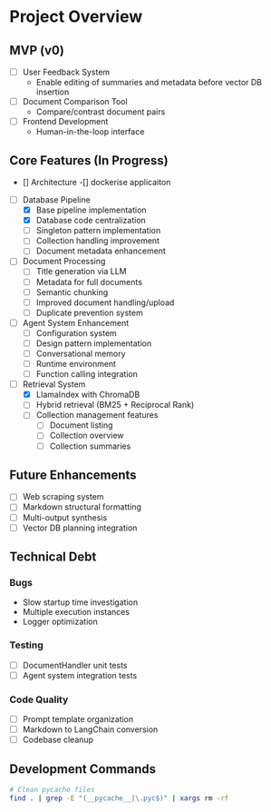 # Project Overview

## MVP (v0)
- [ ] User Feedback System
  - Enable editing of summaries and metadata before vector DB insertion
- [ ] Document Comparison Tool
  - Compare/contrast document pairs
- [ ] Frontend Development
  - Human-in-the-loop interface

## Core Features (In Progress)

- [] Architecture
  -[] dockerise applicaiton 

- [ ] Database Pipeline
  - [x] Base pipeline implementation
  - [x] Database code centralization
  - [ ] Singleton pattern implementation
  - [ ] Collection handling improvement
  - [ ] Document metadata enhancement

- [ ] Document Processing
  - [ ] Title generation via LLM
  - [ ] Metadata for full documents
  - [ ] Semantic chunking
  - [ ] Improved document handling/upload
  - [ ] Duplicate prevention system

- [ ] Agent System Enhancement
  - [ ] Configuration system
  - [ ] Design pattern implementation
  - [ ] Conversational memory
  - [ ] Runtime environment
  - [ ] Function calling integration

- [ ] Retrieval System
  - [x] LlamaIndex with ChromaDB
  - [ ] Hybrid retrieval (BM25 + Reciprocal Rank)
  - [ ] Collection management features
    - [ ] Document listing
    - [ ] Collection overview
    - [ ] Collection summaries

## Future Enhancements
- [ ] Web scraping system
- [ ] Markdown structural formatting
- [ ] Multi-output synthesis
- [ ] Vector DB planning integration

## Technical Debt
### Bugs
- Slow startup time investigation
- Multiple execution instances
- Logger optimization

### Testing
- [ ] DocumentHandler unit tests
- [ ] Agent system integration tests

### Code Quality
- [ ] Prompt template organization
- [ ] Markdown to LangChain conversion
- [ ] Codebase cleanup

## Development Commands
```bash
# Clean pycache files
find . | grep -E "(__pycache__|\.pyc$)" | xargs rm -rf
```